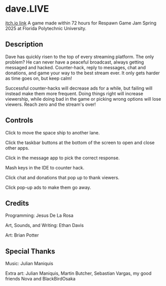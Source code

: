 # dave.LIVE
[itch.io link](https://daveworks.itch.io/davelive)
A game made within 72 hours for Respawn Game Jam Spring 2025 at Florida Polytechnic University.

## Description
Dave has quickly risen to the top of every streaming platform. The only problem? He can never have a peaceful broadcast, always getting messaged and hacked. Counter-hack, reply to messages, chat and donations, and game your way to the best stream ever. It only gets harder as time goes on, but keep calm!

Successful counter-hacks will decrease ads for a while, but failing will instead make them more frequent. Doing things right will increase viewership, while doing bad in the game or picking wrong options will lose viewers. Reach zero and the stream's over!

## Controls

Click to move the space ship to another lane.

Click the taskbar buttons at the bottom of the screen to open and close other apps.

Click in the message app to pick the correct response.

Mash keys in the IDE to counter hack.

Click chat and donations that pop up to thank viewers.

Click pop-up ads to make them go away.

## Credits

Programming: Jesus De La Rosa

Art, Sounds, and Writing: Ethan Davis

Art: Brian Potter



## Special Thanks

Music: Julian Maniquis

Extra art: Julian Maniquis, Martin Butcher, Sebastian Vargas, my good friends Nova and BlackBirdOsaka
